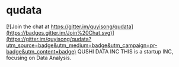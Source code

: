 # qudata

[![Join the chat at https://gitter.im/quyisong/qudata](https://badges.gitter.im/Join%20Chat.svg)](https://gitter.im/quyisong/qudata?utm_source=badge&utm_medium=badge&utm_campaign=pr-badge&utm_content=badge)
QUSHI DATA INC
THIS is a startup INC, focusing on Data Analysis.
